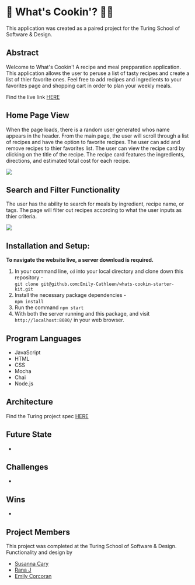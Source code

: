 # 🍝  What's Cookin'? 🧑‍🍳 

This application was created as a paired project for the Turing School of Software & Design.

## Abstract

Welcome to What's Cookin'! A recipe and meal prepparation application. This application allows the user to peruse a list of tasty recipes and create a list of thier favorite ones. Feel free to add recipes and ingredients to your favorites page and shopping cart in order to plan your weekly meals.

Find the live link [HERE]()


## Home Page View

When the page loads, there is a random user generated whos name appears in the header. From the main page, the user will scroll through a list of recipes and have the option to favorite recipes. The user can add and remove recipes to thier favorites list. 
The user can view the recipe card by clicking on the title of the recipe. The recipe card features the ingredients, directions, and estimated total cost for each recipe. 

![](https://media.giphy.com/media/ZViOXCc93bAggPAn4u/giphy.gif)


## Search and Filter Functionality 

The user has the ability to search for meals by ingredient, recipe name, or tags. The page will filter out recipes according to what the user inputs as thier criteria. 

![](https://media.giphy.com/media/mR3rPp1FSuVU5btjqD/giphy.gif)

## Installation and Setup:
**To navigate the website live, a server download is required.**
 1. In your command line, `cd` into your local directory and clone down this repository -<br>
   `git clone git@github.com:Emily-Cathleen/whats-cookin-starter-kit.git`
 2. Install the necessary package dependencies - <br>
   `npm install`
 3. Run the command `npm start` 
 4. With both the server running and this package, and visit `http://localhost:8080/` in your web browser.

## Program Languages
* JavaScript
* HTML
* CSS
* Mocha
* Chai
* Node.js

## Architecture 

Find the Turing project spec [HERE](https://frontend.turing.edu/projects/whats-cookin-part-one.html)

## Future State
*

## Challenges
*

## Wins
*

## Project Members
This project was completed at the Turing School of Software & Design. Functionality and design by
* [Susanna Cary](https://github.com/susannaopal)
* [Rana J](https://github.com/rjur11)
* [Emily Corcoran](https://github.com/Emily-Cathleen)
